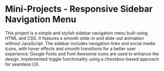 # Mini-Projects - Responsive Sidebar Navigation Menu
This project is a simple and stylish sidebar navigation menu built using HTML and CSS. It features a smooth slide-in and slide-out animation without JavaScript. The sidebar includes navigation links and social media icons, with hover effects and smooth transitions for a better user experience. Google Fonts and Font Awesome icons are used to enhance the design. Implemented toggle functionality using a checkbox-based approach for seamless UX.
